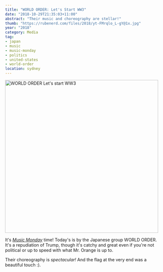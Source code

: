 ```yaml
---
title: "WORLD ORDER: Let's Start WW3"
date: "2018-10-29T21:35:03+11:00"
abstract: "Their music and choreography are stellar!"
thumb: "https://rubenerd.com/files/2018/yt-FMrqlo_L-gY@1x.jpg"
year: "2018"
category: Media
tag:
- japan
- music
- music-monday
- politics
- united-states
- world-order
location: sydney
---
```

<p><a title="WORLD ORDER Let's start WW3" href="https://www.youtube.com/watch?v=FMrqlo_L-gY"><img src="https://rubenerd.com/files/2018/yt-FMrqlo_L-gY@1x.jpg" srcset="https://rubenerd.com/files/2018/yt-FMrqlo_L-gY@1x.jpg 1x, https://rubenerd.com/files/2018/yt-FMrqlo_L-gY@2x.jpg 2x" alt="WORLD ORDER Let's start WW3" style="width:500px" /></a></p>

It's *[Music Monday]* time! Today's is by the Japanese group WORLD ORDER. It's a repudiation of Trump, though it's catchy and great even if you're not political or up to speed with what Mr. Orange is up to.

Their choreography is *spectacular!* And the flag at the very end was a beautiful touch :).

[Music Monday]: https://rubenerd.com/tag/music-monday/

